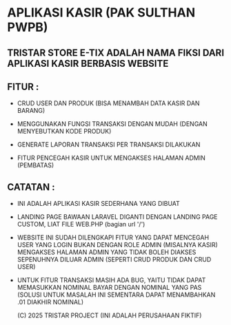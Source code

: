 # APLIKASI KASIR (PAK SULTHAN PWPB)

## TRISTAR STORE E-TIX ADALAH NAMA FIKSI DARI APLIKASI KASIR BERBASIS WEBSITE


## FITUR :
- CRUD USER DAN PRODUK (BISA MENAMBAH DATA KASIR DAN BARANG)
  
- MENGGUNAKAN FUNGSI TRANSAKSI DENGAN MUDAH (DENGAN MENYEBUTKAN KODE PRODUK)
  
- GENERATE LAPORAN TRANSAKSI PER TRANSAKSI DILAKUKAN
  
- FITUR PENCEGAH KASIR UNTUK MENGAKSES HALAMAN ADMIN (PEMBATAS)
   
## CATATAN :
- INI ADALAH APLIKASI KASIR SEDERHANA YANG DIBUAT
  
- LANDING PAGE BAWAAN LARAVEL DIGANTI DENGAN LANDING PAGE CUSTOM, LIAT FILE WEB.PHP (bagian url '/')
  
- WEBSITE INI SUDAH DILENGKAPI FITUR YANG DAPAT MENCEGAH USER YANG LOGIN BUKAN DENGAN ROLE ADMIN (MISALNYA KASIR) MENGAKSES HALAMAN ADMIN YANG TIDAK BOLEH DIAKSES    SEPENUHNYA DILUAR ADMIN (SEPERTI CRUD PRODUK DAN CRUD USER)
  
- UNTUK FITUR TRANSAKSI MASIH ADA BUG, YAITU TIDAK DAPAT MEMASUKKAN NOMINAL BAYAR DENGAN NOMINAL YANG PAS (SOLUSI UNTUK MASALAH INI SEMENTARA DAPAT MENAMBAHKAN .01   DIAKHIR NOMINAL)

  (C) 2025 TRISTAR PROJECT (INI ADALAH PERUSAHAAN FIKTIF) 
